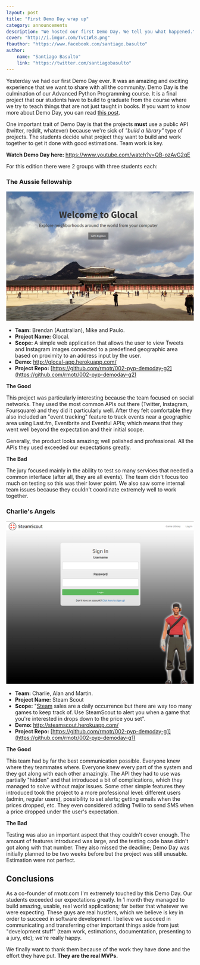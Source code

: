 ```yaml
---
layout: post
title: "First Demo Day wrap up"
category: announcements
description: "We hosted our first Demo Day. We tell you what happened."
cover: "http://i.imgur.com/TvC1Wl8.png"
fbauthor: "https://www.facebook.com/santiago.basulto"
author:
    name: "Santiago Basulto"
    link: "https://twitter.com/santiagobasulto"
---
```


Yesterday we had our first Demo Day ever. It was an amazing and exciting experience that we want to share with all the community. Demo Day is the culmination of our Advanced Python Programming course. It is a final project that our students have to build to graduate from the course where we try to teach things that are not just taught in books. If you want to know more about Demo Day, you can read [this post](http://blog.rmotr.com/announcements/2015/03/10/introducing-demo-day/).

One important trait of Demo Day is that the projects **must** use a public API (twitter, reddit, whatever) because we're sick of _"build a library"_ type of projects. The students decide what project they want to build and work together to get it done with good estimations. Team work is key.

**Watch Demo Day here:** https://www.youtube.com/watch?v=QB-ozAvG2qE

For this edition there were 2 groups with three students each:

### The Aussie fellowship

![glocal preview](/public/imgs/2015-04-06-first-demo-day-summary/glocal-preview.png)

* **Team:** Brendan (Australian), Mike and Paulo.
* **Project Name:** Glocal.
* **Scope:** A simple web application that allows the user to view Tweets and Instagram images connected to a predefined geographic area based on proximity to an address input by the user.
* **Demo:** http://glocal-app.herokuapp.com/
* **Project Repo:** [https://github.com/rmotr/002-pyp-demoday-g2](https://github.com/rmotr/002-pyp-demoday-g2)

**The Good**

This project was particularly interesting because the team focused on social networks. They used the most common APIs out there (Twitter, Instagram, Foursquare) and they did it particularly well. After they felt comfortable they also included an "event tracking" feature to track events near a geographic area using Last.fm, Eventbrite and Eventful APIs; which means that they went well beyond the expectation and their initial scope.

Generally, the product looks amazing; well polished and professional. All the APIs they used exceeded our expectations greatly.

**The Bad**

The jury focused mainly in the ability to test so many services that needed a common interface (after all, they are all events). The team didn't focus too much on testing so this was their lower point. We also saw some internal team issues because they couldn't coordinate extremely well to work together.


### Charlie's Angels

![steamscout preview](/public/imgs/2015-04-06-first-demo-day-summary/steamscout-preview.png)

* **Team:** Charlie, Alan and Martin.
* **Project Name:** Steam Scout
* **Scope:** "[Steam](http://store.steampowered.com/) sales are a daily occurrence but there are way too many games to keep track of. Use SteamScout to alert you when a game that you're interested in drops down to the price you set".
* **Demo:** http://steamscout.herokuapp.com/
* **Project Repo:** [https://github.com/rmotr/002-pyp-demoday-g1](https://github.com/rmotr/002-pyp-demoday-g1)

**The Good**

This team had by far the best communication possible. Everyone knew where they teammates where. Everyone knew every part of the system and they got along with each other amazingly. The API they had to use was partially "hidden" and that introduced a bit of complications, which they managed to solve without major issues. Some other simple features they introduced took the project to a more professional level: different users (admin, regular users), possibility to set alerts; getting emails when the prices dropped, etc. They even considered adding Twilio to send SMS when a price dropped under the user's expectation.

**The Bad**

Testing was also an important aspect that they couldn't cover enough. The amount of features introduced was large, and the testing code base didn't got along with that number.
They also missed the deadline; Demo Day was initially planned to be two weeks before but the project was still unusable. Estimation were not perfect.

## Conclusions

As a co-founder of rmotr.com I'm extremely touched by this Demo Day. Our students exceeded our expectations greatly. In 1 month they managed to build amazing, usable, real world applications; far better that whatever we were expecting. These guys are real hustlers, which we believe is key in order to succeed in software development. I believe we succeed in communicating and transferring other important things aside from just "development stuff" (team work, estimations, documentation, presenting to a jury, etc); we're really happy.

We finally want to thank them because of the work they have done and the effort they have put. **They are the real MVPs.**
